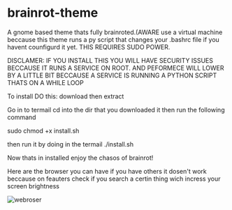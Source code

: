 # brainrot-theme
A gnome based theme thats fully brainroted.(AWARE use a virtual machine beccause this theme runs a py script that changes your .bashrc file if you havent counfigurd it yet.
THIS REQUIRES SUDO POWER.

DISCLAMER:
IF YOU INSTALL THIS YOU WILL HAVE SECURITY ISSUES BECCAUSE IT RUNS A SERVICE ON ROOT.
AND PEFORMECE WILL LOWER BY A LITTLE BIT BECCAUSE A SERVICE IS RUNNING A PYTHON SCRIPT THATS 
ON A WHILE LOOP 

To install DO this: download then extract 

Go in to termail
cd into the dir that you downloaded it  then run the following command

sudo chmod +x install.sh


then run it by doing in the termail ./install.sh

Now thats in installed enjoy the chasos of brainrot!



Here are the browser you can have if you have others it dosen't work beccause on feauters check if you search a certin thing wich incress your screen brightness


![webroser](https://github.com/user-attachments/assets/86a4d912-f642-4d04-b465-63da5d07194a)

